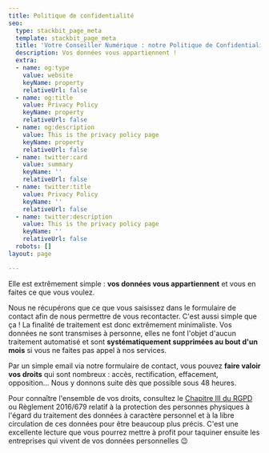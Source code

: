 ```yaml
---
title: Politique de confidentialité
seo:
  type: stackbit_page_meta
  template: stackbit_page_meta
  title: 'Votre Conseiller Numérique : notre Politique de Confidentialité '
  description: Vos données vous appartiennent !
  extra:
  - name: og:type
    value: website
    keyName: property
    relativeUrl: false
  - name: og:title
    value: Privacy Policy
    keyName: property
    relativeUrl: false
  - name: og:description
    value: This is the privacy policy page
    keyName: property
    relativeUrl: false
  - name: twitter:card
    value: summary
    keyName: ''
    relativeUrl: false
  - name: twitter:title
    value: Privacy Policy
    keyName: ''
    relativeUrl: false
  - name: twitter:description
    value: This is the privacy policy page
    keyName: ''
    relativeUrl: false
  robots: []
layout: page

---
```

Elle est extrêmement simple : **vos données vous appartiennent** et vous en faites ce que vous voulez.

Nous ne récupérons que ce que vous saisissez dans le formulaire de contact afin de nous permettre de vous recontacter. C'est aussi simple que ça ! La finalité de traitement est donc extrêmement minimaliste. Vos données ne sont transmises à personne, elles ne font l'objet d'aucun traitement automatisé et sont **systématiquement supprimées au bout d'un mois** si vous ne faites pas appel à nos services.

Par un simple email via notre formulaire de contact, vous pouvez **faire valoir vos droits** qui sont nombreux : accès, rectification, effacement, opposition... Nous y donnons suite dès que possible sous 48 heures.

Pour connaître l'ensemble de vos droits, consultez le [Chapitre III du RGPD](https://www.cnil.fr/fr/reglement-europeen-protection-donnees/chapitre3) ou Règlement 2016/679 relatif à la protection des personnes physiques à l'égard du traitement des données à caractère personnel et à la libre circulation de ces données pour être beaucoup plus précis. C'est une excellente lecture que vous pourrez mettre à profit pour taquiner ensuite les entreprises qui vivent de vos données personnelles 😉

###